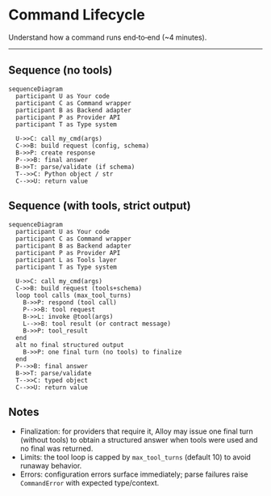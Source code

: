 # Command Lifecycle

Understand how a command runs end‑to‑end (~4 minutes).

---

## Sequence (no tools)

```mermaid
sequenceDiagram
  participant U as Your code
  participant C as Command wrapper
  participant B as Backend adapter
  participant P as Provider API
  participant T as Type system

  U->>C: call my_cmd(args)
  C->>B: build request (config, schema)
  B->>P: create response
  P-->>B: final answer
  B->>T: parse/validate (if schema)
  T-->>C: Python object / str
  C-->>U: return value
```

## Sequence (with tools, strict output)

```mermaid
sequenceDiagram
  participant U as Your code
  participant C as Command wrapper
  participant B as Backend adapter
  participant P as Provider API
  participant L as Tools layer
  participant T as Type system

  U->>C: call my_cmd(args)
  C->>B: build request (tools+schema)
  loop tool calls (max_tool_turns)
    B->>P: respond (tool call)
    P-->>B: tool request
    B->>L: invoke @tool(args)
    L-->>B: tool result (or contract message)
    B->>P: tool_result
  end
  alt no final structured output
    B->>P: one final turn (no tools) to finalize
  end
  P-->>B: final answer
  B->>T: parse/validate
  T-->>C: typed object
  C-->>U: return value
```

## Notes

- Finalization: for providers that require it, Alloy may issue one final turn (without tools) to obtain a structured answer when tools were used and no final was returned.
- Limits: the tool loop is capped by `max_tool_turns` (default 10) to avoid runaway behavior.
- Errors: configuration errors surface immediately; parse failures raise `CommandError` with expected type/context.
